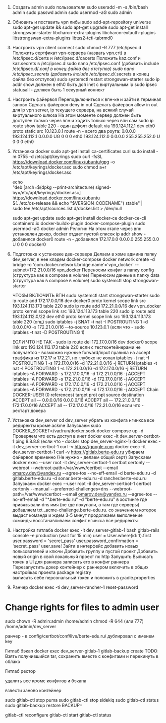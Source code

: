 1. Создать admin sudo пользователя
   sudo useradd -m -s /bin/bash admin
   sudo passwd admin
   sudo usermod -aG sudo admin
2. Обновить и поставить vpn либы
   sudo add-apt-repository universe
   sudo apt-get update && sudo apt-get upgrade
   sudo apt-get install strongswan-starter libcharon-extra-plugins libcharon-extauth-plugins libstrongswan-extra-plugins libtss2-tcti-tabrmd0
3. Настроить vpn client connect
   sudo chmod -R 777 /etc/ipsec.d
   Положить сертфикат vpn-сервера (назвать vpn.crt) в /etc/ipsec.d/certs и /etc/ipsec.d/cacerts
   Положить kaz.conf и kaz.secrets в /etc/ipsec.d
   sudo nano /etc/ipsec.conf (добавить include /etc/ipsec.d/*.conf в конец файла без отступов)
   sudo nano /etc/ipsec.secrets (добавить include /etc/ipsec.d/*.secrets в конец файла без отступов)
   sudo systemctl restart strongswan-starter
   sudo ip addr show должен в eth0 быть доп inet c виртуальным ip
   sudo ipsec statusall - должен быть 1 секурный коннект
4. Настроить файервол
   Переподключиться к впн-ке и зайти в терминал заново
   Сделать файервол deny in out
   Сделать файервол allow in out для ip vpn server, ip текущего сервера, на всякий случай виртуального шлюза
   На этом моменте сервер должен быть доступен только через впн и ходить только через впн сам
   sudo ip route show table 220 - один дефолт default via 193.124.112.1 dev eth0 proto static src 10.123.0.1
   route -n - всего два роута:
   0.0.0.0         193.124.112.1   0.0.0.0         UG    0      0        0 eth0
   193.124.112.0   0.0.0.0         255.255.252.0   U     0      0        0 eth0
5. Установка docker
   sudo apt-get install ca-certificates curl
   sudo install -m 0755 -d /etc/apt/keyrings
   sudo curl -fsSL https://download.docker.com/linux/ubuntu/gpg -o /etc/apt/keyrings/docker.asc
   sudo chmod a+r /etc/apt/keyrings/docker.asc

   echo \
   "deb [arch=$(dpkg --print-architecture) signed-by=/etc/apt/keyrings/docker.asc] https://download.docker.com/linux/ubuntu \
   $(. /etc/os-release && echo "$VERSION_CODENAME") stable" | \
   sudo tee /etc/apt/sources.list.d/docker.list > /dev/null
   
   sudo apt-get update
   sudo apt-get install docker-ce docker-ce-cli containerd.io docker-buildx-plugin docker-compose-plugin
   sudo usermod -aG docker admin
   Релогин
   На этом этапе через впн установлен докер, docker отдает пустой список
   ip addr show - добавился docker0
   route -n - добавился 172.17.0.0      0.0.0.0         255.255.0.0     U     0      0        0 docker0
6. Подготовка к установке дев-сервера
   Делаем в хоме админа папку dev_server, в нее кладем docker-compose
   docker network create -d bridge -o 'com.docker.network.bridge.name'='vpn_docker' --subnet=172.21.0.0/16 vpn_docker
   Переносим конфиг в папку config (структура как в compose в volume)
   Переносим данные в папку data (структура как в compose в volume)
   sudo systemctl stop strongswan-starter
   
   ЧТОбЫ ВКЛЮЧИТЬ ВПН
   sudo systemctl start strongswan-starter
   sudo ip route add 172.17.0.0/16 dev docker0 proto kernel scope link src 193.124.113.173 table 220
   sudo ip route add 172.21.0.0/16 dev vpn_docker proto kernel scope link src 193.124.113.173 table 220
   sudo ip route add 193.124.112.0/22 dev eth0 proto kernel scope link src 193.124.113.173 table 220 (опц)
   sudo iptables -j SNAT -t nat -I POSTROUTING 1 -d 0.0.0.0/0 -s 172.21.0.0/16 --to-source 10.123.0.1 (если что - sudo iptables -t nat -D POSTROUTING 1)
   


   ЕСЛИ ЧТО НЕ ТАК - sudo ip route del 172.17.0.0/16 dev docker0 scope link src 193.124.113.173 table 220
   если с тестконтейнерами не получается - возможно нужные forward/input правила на accept траффика из 172.17 и 172.21, но глубоко не копал
   iptables -t nat -I POSTROUTING 1 -s 172.17.0.0/16 -d 172.21.0.0/16 -j RETURN
   iptables -t nat -I POSTROUTING 1 -s 172.21.0.0/16 -d 172.17.0.0/16 -j RETURN
   iptables -A FORWARD -s 172.17.0.0/16 -d 172.21.0.0/16 -j ACCEPT
   iptables -A FORWARD -s 172.21.0.0/16 -d 172.17.0.0/16 -j ACCEPT
   iptables -A FORWARD -s 172.17.0.0/16 -d 172.21.0.0/16 -j ACCEPT
   iptables -A FORWARD -s 172.21.0.0/16 -d 172.17.0.0/16 -j ACCEPT
   Chain DOCKER-USER (0 references)
   target     prot opt source               destination
   ACCEPT     all  --  0.0.0.0/16           0.0.0.0/16
   ACCEPT     all  --  172.21.0.0/16        172.17.0.0/16
   ACCEPT     all  --  172.17.0.0/16        172.21.0.0/16
   если что - рестарт докера
7. Установка dev_server
   cd dev_server
   убрать из конфига нгинкса все редиректы кроме ackme
   Запускаем sudo DOCKER_SOCKET=/var/run/docker.sock docker compose up -d
   Проверяем что есть доступ в инет docker exec -it dev_server-certbot-1 ping 8.8.8.8 (если что - docker stop dev_server-nginx-1)
   docker exec -it dev_server-certbot-1 curl -v https://google.com 
   docker exec -it dev_server-certbot-1 curl -v https://gitlab.berte-edu.ru
   убираем файервол временно
   (Не нужно - делаем общий серт) Запускаем docker exec --user root -it dev_server-certbot-1 certbot certonly --webroot --webroot-path=/var/www/certbot --email omarov.dev@yandex.ru --agree-tos --no-eff-email -d berte-edu.ru -d gitlab.berte-edu.ru -d sonar.berte-edu.ru -d rancher.berte-edu.ru
   Запускаем docker exec --user root -it dev_server-certbot-1 certbot certonly --manual --preferred-challenges=dns --webroot-path=/var/www/certbot --email omarov.dev@yandex.ru --agree-tos --no-eff-email -d "*.berte-edu.ru" -d "berte-edu.ru"
   в хостинге где привязывали dns имя (не где покупали, а там где серверы) добавляем txt _acme-challenge.berte-edu.ru. со значением которое выдаст команда и ждем 3-5 минут
   продолжаем выполнение команды
   восстанавливаем конфиг нгинкса все редиректы
8. Настройка гитлаба
   docker exec -it dev_server-gitlab-1 bash
   gitlab-rails console -e production (wait for 15 min)
   user = User.where(id: 1).first
   user.password = 'secret_pass'
   user.password_confirmation = 'secret_pass'
   user.save!
   Зайти в интерфейс добавить новых пользователей и ключи
   Добавить группу и пустой проект
   Добавить новый origin в свой локальный проект по http
   Запушить
   Выписать токен в UI для раннера
   записать его в конфиг раннера
   Перезапустить докер контейнер с раннером
   включить в общих настройках проекта package registry   
   выписать себе персональный токен и положить в gradle.properties
9. Ранчер
   docker exec -ti dev_server-rancher-1 reset-password




# Change rights for files to admin user
sudo chown -R admin:admin /home/admin
chmod -R 644 (или 777) /home/admin/dev_server

ранчер - в config/certbot/conf/live/berte-edu.ru/ дублировал с именем key


Гитлаб бэкап
docker exec dev_server-gitlab-1 gitlab-backup create
TODO: Взять получившийся tar, сохранить вместе с конфигами и перекинуть в облако



Гитлаб рестор

удалить все кроме конфигов и бэкапа

взвести заново контейнер

sudo gitlab-ctl stop puma
sudo gitlab-ctl stop sidekiq
sudo gitlab-ctl status
sudo gitlab-backup restore BACKUP=<TIMESTAMP>

gitlab-ctl reconfigure
gitlab-ctl start
gitlab-ctl status
